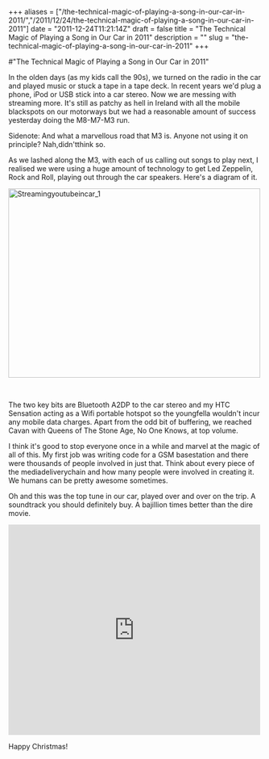 +++
aliases = ["/the-technical-magic-of-playing-a-song-in-our-car-in-2011/","/2011/12/24/the-technical-magic-of-playing-a-song-in-our-car-in-2011"]
date = "2011-12-24T11:21:14Z"
draft = false
title = "The Technical Magic of Playing a Song in Our Car in 2011"
description = ""
slug = "the-technical-magic-of-playing-a-song-in-our-car-in-2011"
+++

#"The Technical Magic of Playing a Song in Our Car in 2011"


 In the olden days (as my kids call the 90s), we turned on the radio in the car and played music or stuck a tape in a tape deck. In recent years we&#39;d plug a phone, iPod or USB stick into a car stereo. Now we are messing with streaming more. It&#39;s still as patchy as hell in Ireland with all the mobile blackspots on our motorways but we had a reasonable amount of success yesterday doing the M8-M7-M3 run.<p /><div>Sidenote: And what a marvellous road that M3 is. Anyone not using it on principle? Nah,didn&#39;tthink so. </div><p /><div>As we lashed along the M3, with each of us calling out songs to play next, I realised we were using a huge amount of technology to get Led Zeppelin, Rock and Roll, playing out through the car speakers. Here&#39;s a diagram of it.</div> <p /><p /><div><div class='p_embed p_image_embed'>
<a href="http://getfile8.posterous.com/getfile/files.posterous.com/conoroneill/vt1qRQOgBRvDqB1Halo1dCY66H3t1WpDYatbWRnPNKdrnAgCMDCSniAARz5z/StreamingYouTubeinCar_1.png"><img alt="Streamingyoutubeincar_1" height="375" src="http://getfile9.posterous.com/getfile/files.posterous.com/conoroneill/rBEdyyRVQd9Pz9Rf1Wina3VdYdzjEvlZMqbx3vxWOGsOzbHvyWrJrTML0983/StreamingYouTubeinCar_1.png.scaled.500.jpg" width="500" /></a>
</div>
<br /></div><p /><div>The two key bits are Bluetooth A2DP to the car stereo and my HTC Sensation acting as a Wifi portable hotspot so the youngfella wouldn&#39;t incur any mobile data charges. Apart from the odd bit of buffering, we reached Cavan with Queens of The Stone Age, No One Knows, at top volume.</div> <p /><div>I think it&#39;s good to stop everyone once in a while and marvel at the magic of all of this. My first job was writing code for a GSM basestation and there were thousands of people involved in just that. Think about every piece of the mediadeliverychain and how many people were involved in creating it. We humans can be pretty awesome sometimes.</div> <p /><div>Oh and this was the top tune in our car, played over and over on the trip. A soundtrack you should definitely buy. A bajillion times better than the dire movie.</div><p /><div><iframe src="http://www.youtube.com/embed/s21iRlT-uxA?wmode=transparent" allowfullscreen frameborder="0" height="417" width="500"></iframe> </div><p /><div>Happy Christmas!</div>
 